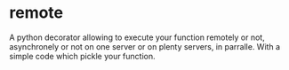 # remote
A python decorator allowing to execute your function remotely or not, asynchronely or not on one server or  on plenty servers, in parralle. With a simple code which pickle your function.
